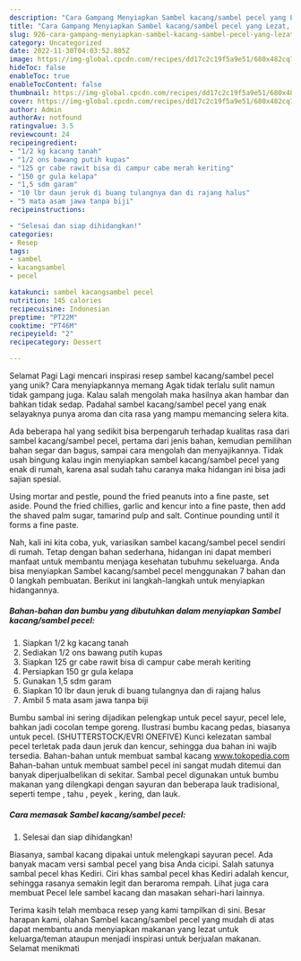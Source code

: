 ```yaml
---
description: "Cara Gampang Menyiapkan Sambel kacang/sambel pecel yang Lezat, Lezat"
title: "Cara Gampang Menyiapkan Sambel kacang/sambel pecel yang Lezat, Lezat"
slug: 926-cara-gampang-menyiapkan-sambel-kacang-sambel-pecel-yang-lezat-lezat
category: Uncategorized
date: 2022-11-30T04:03:52.805Z
image: https://img-global.cpcdn.com/recipes/dd17c2c19f5a9e51/680x482cq70/sambel-kacangsambel-pecel-foto-resep-utama.jpg
hideToc: false
enableToc: true
enableTocContent: false
thumbnail: https://img-global.cpcdn.com/recipes/dd17c2c19f5a9e51/680x482cq70/sambel-kacangsambel-pecel-foto-resep-utama.jpg
cover: https://img-global.cpcdn.com/recipes/dd17c2c19f5a9e51/680x482cq70/sambel-kacangsambel-pecel-foto-resep-utama.jpg
author: Admin
authorAv: notfound
ratingvalue: 3.5
reviewcount: 24
recipeingredient:
- "1/2 kg kacang tanah"
- "1/2 ons bawang putih kupas"
- "125 gr cabe rawit bisa di campur cabe merah keriting"
- "150 gr gula kelapa"
- "1,5 sdm garam"
- "10 lbr daun jeruk di buang tulangnya dan di rajang halus"
- "5 mata asam jawa tanpa biji"
recipeinstructions:

- "Selesai dan siap dihidangkan!"
categories:
- Resep
tags:
- sambel
- kacangsambel
- pecel

katakunci: sambel kacangsambel pecel 
nutrition: 145 calories
recipecuisine: Indonesian
preptime: "PT22M"
cooktime: "PT46M"
recipeyield: "2"
recipecategory: Dessert

---
```



Selamat Pagi Lagi mencari inspirasi resep sambel kacang/sambel pecel yang unik? Cara menyiapkannya memang Agak tidak terlalu sulit namun tidak gampang juga. Kalau salah mengolah maka hasilnya akan hambar dan bahkan tidak sedap. Padahal sambel kacang/sambel pecel yang enak selayaknya punya aroma dan cita rasa yang mampu memancing selera kita.


Ada beberapa hal yang sedikit bisa berpengaruh terhadap kualitas rasa dari sambel kacang/sambel pecel, pertama dari jenis bahan, kemudian pemilihan bahan segar dan bagus, sampai cara mengolah dan menyajikannya. Tidak usah bingung kalau ingin menyiapkan sambel kacang/sambel pecel yang enak di rumah, karena asal sudah tahu caranya maka hidangan ini bisa jadi sajian spesial.

Using mortar and pestle, pound the fried peanuts into a fine paste, set aside. Pound the fried chillies, garlic and kencur into a fine paste, then add the shaved palm sugar, tamarind pulp and salt. Continue pounding until it forms a fine paste.


Nah, kali ini kita coba, yuk, variasikan sambel kacang/sambel pecel sendiri di rumah. Tetap dengan bahan sederhana, hidangan ini dapat memberi manfaat untuk membantu menjaga kesehatan tubuhmu sekeluarga. Anda bisa menyiapkan Sambel kacang/sambel pecel menggunakan 7 bahan dan 0 langkah pembuatan. Berikut ini langkah-langkah untuk menyiapkan hidangannya.

<!--inarticleads1-->

##### Bahan-bahan dan bumbu yang dibutuhkan dalam menyiapkan Sambel kacang/sambel pecel:

1. Siapkan 1/2 kg kacang tanah
1. Sediakan 1/2 ons bawang putih kupas
1. Siapkan 125 gr cabe rawit bisa di campur cabe merah keriting
1. Persiapkan 150 gr gula kelapa
1. Gunakan 1,5 sdm garam
1. Siapkan 10 lbr daun jeruk di buang tulangnya dan di rajang halus
1. Ambil 5 mata asam jawa tanpa biji


Bumbu sambal ini sering dijadikan pelengkap untuk pecel sayur, pecel lele, bahkan jadi cocolan tempe goreng. Ilustrasi bumbu kacang pedas, biasanya untuk pecel. (SHUTTERSTOCK/EVRI ONEFIVE) Kunci kelezatan sambal pecel terletak pada daun jeruk dan kencur, sehingga dua bahan ini wajib tersedia. Bahan-bahan untuk membuat sambal kacang www.tokopedia.com Bahan-bahan untuk membuat sambel pecel ini sangat mudah ditemui dan banyak diperjualbelikan di sekitar. Sambal pecel digunakan untuk bumbu makanan yang dilengkapi dengan sayuran dan beberapa lauk tradisional, seperti tempe , tahu , peyek , kering, dan lauk. 

<!--inarticleads2-->

##### Cara memasak Sambel kacang/sambel pecel:


1. Selesai dan siap dihidangkan!

Biasanya, sambal kacang dipakai untuk melengkapi sayuran pecel. Ada banyak macam versi sambal pecel yang bisa Anda cicipi. Salah satunya sambal pecel khas Kediri. Ciri khas sambal pecel khas Kediri adalah kencur, sehingga rasanya semakin legit dan beraroma rempah. Lihat juga cara membuat Pecel lele sambel kacang dan masakan sehari-hari lainnya. 

Terima kasih telah membaca resep yang kami tampilkan di sini. Besar harapan kami, olahan Sambel kacang/sambel pecel yang mudah di atas dapat membantu anda menyiapkan makanan yang lezat untuk keluarga/teman ataupun menjadi inspirasi untuk berjualan makanan. Selamat menikmati
